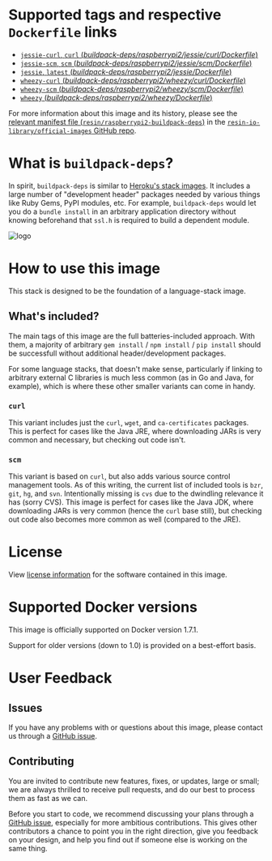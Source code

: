 # Supported tags and respective `Dockerfile` links

-	[`jessie-curl`, `curl` (*buildpack-deps/raspberrypi2/jessie/curl/Dockerfile*)](https://github.com/resin-io-library/base-images/blob/92f4aec4fbd7ee5617aab10d597abc21a1009ea2/buildpack-deps/raspberrypi2/jessie/curl/Dockerfile)
-	[`jessie-scm`, `scm` (*buildpack-deps/raspberrypi2/jessie/scm/Dockerfile*)](https://github.com/resin-io-library/base-images/blob/92f4aec4fbd7ee5617aab10d597abc21a1009ea2/buildpack-deps/raspberrypi2/jessie/scm/Dockerfile)
-	[`jessie`, `latest` (*buildpack-deps/raspberrypi2/jessie/Dockerfile*)](https://github.com/resin-io-library/base-images/blob/92f4aec4fbd7ee5617aab10d597abc21a1009ea2/buildpack-deps/raspberrypi2/jessie/Dockerfile)
-	[`wheezy-curl` (*buildpack-deps/raspberrypi2/wheezy/curl/Dockerfile*)](https://github.com/resin-io-library/base-images/blob/92f4aec4fbd7ee5617aab10d597abc21a1009ea2/buildpack-deps/raspberrypi2/wheezy/curl/Dockerfile)
-	[`wheezy-scm` (*buildpack-deps/raspberrypi2/wheezy/scm/Dockerfile*)](https://github.com/resin-io-library/base-images/blob/92f4aec4fbd7ee5617aab10d597abc21a1009ea2/buildpack-deps/raspberrypi2/wheezy/scm/Dockerfile)
-	[`wheezy` (*buildpack-deps/raspberrypi2/wheezy/Dockerfile*)](https://github.com/resin-io-library/base-images/blob/92f4aec4fbd7ee5617aab10d597abc21a1009ea2/buildpack-deps/raspberrypi2/wheezy/Dockerfile)

For more information about this image and its history, please see the [relevant manifest file (`resin/raspberrypi2-buildpack-deps`)](https://github.com/resin-io-library/official-images/blob/master/library/raspberrypi2-buildpack-deps) in the [`resin-io-library/official-images` GitHub repo](https://github.com/resin-io-library/official-images).

# What is `buildpack-deps`?

In spirit, `buildpack-deps` is similar to [Heroku's stack images](https://github.com/heroku/stack-images/blob/master/bin/cedar.sh). It includes a large number of "development header" packages needed by various things like Ruby Gems, PyPI modules, etc. For example, `buildpack-deps` would let you do a `bundle install` in an arbitrary application directory without knowing beforehand that `ssl.h` is required to build a dependent module.

![logo](https://raw.githubusercontent.com/resin-io-library/docs/master/raspberrypi2-buildpack-deps/logo.png)

# How to use this image

This stack is designed to be the foundation of a language-stack image.

## What's included?

The main tags of this image are the full batteries-included approach. With them, a majority of arbitrary `gem install` / `npm install` / `pip install` should be successfull without additional header/development packages.

For some language stacks, that doesn't make sense, particularly if linking to arbitrary external C libraries is much less common (as in Go and Java, for example), which is where these other smaller variants can come in handy.

### `curl`

This variant includes just the `curl`, `wget`, and `ca-certificates` packages. This is perfect for cases like the Java JRE, where downloading JARs is very common and necessary, but checking out code isn't.

### `scm`

This variant is based on `curl`, but also adds various source control management tools. As of this writing, the current list of included tools is `bzr`, `git`, `hg`, and `svn`. Intentionally missing is `cvs` due to the dwindling relevance it has (sorry CVS). This image is perfect for cases like the Java JDK, where downloading JARs is very common (hence the `curl` base still), but checking out code also becomes more common as well (compared to the JRE).

# License

View [license information](https://www.debian.org/social_contract#guidelines) for the software contained in this image.

# Supported Docker versions

This image is officially supported on Docker version 1.7.1.

Support for older versions (down to 1.0) is provided on a best-effort basis.

# User Feedback

## Issues

If you have any problems with or questions about this image, please contact us through a [GitHub issue](https://github.com/resin-io-library/base-images/issues).

## Contributing

You are invited to contribute new features, fixes, or updates, large or small; we are always thrilled to receive pull requests, and do our best to process them as fast as we can.

Before you start to code, we recommend discussing your plans through a [GitHub issue](https://github.com/resin-io-library/base-images/issues), especially for more ambitious contributions. This gives other contributors a chance to point you in the right direction, give you feedback on your design, and help you find out if someone else is working on the same thing.

